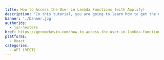 ```yaml
---
title: How to Access the User in Lambda Functions (with Amplify)
description: 'In this tutorial, you are going to learn how to get the user who calls the AWS Lambda function. We are going to use function composition for Express middleware to pass the user to all requests.'
banner: './banner.jpg'
authorIds:
  - jan-hesters
href: https://geromekevin.com/how-to-access-the-user-in-lambda-functions-with-amplify/
platforms:
  - React
categories:
  - API (REST)
---
```

